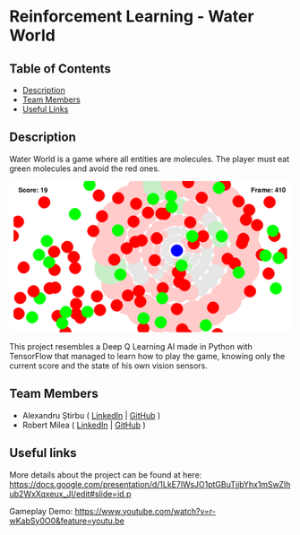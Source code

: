 # Reinforcement Learning - Water World

## Table of Contents

- [Description](#description)
- [Team Members](#team-members)
- [Useful Links](#useful-links)

## Description

Water World is a game where all entities are molecules. 
The player must eat green molecules and avoid the red ones.

![img.png](game_frame.png)

This project resembles a Deep Q Learning AI made in Python with TensorFlow 
that managed to learn how to play the game, knowing only the current score and
the state of his own vision sensors.

## Team Members

- Alexandru Știrbu (
    [LinkedIn](https://www.linkedin.com/in/alexandru-%C8%99tirbu-748068177/) | 
    [GitHub](https://github.com/Akrielz)
  )
- Robert Milea ( 
    [LinkedIn](https://www.linkedin.com/in/robert-milea-027a2420a/) | 
    [GitHub](https://github.com/DuArms/)
  )

## Useful links

More details about the project can be found at here:
https://docs.google.com/presentation/d/1LkE7lWsJO1ptGBuTjjbYhx1mSwZlhub2WxXqxeux_JI/edit#slide=id.p

Gameplay Demo:
https://www.youtube.com/watch?v=r-wKabSy0O0&feature=youtu.be